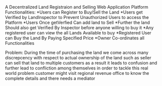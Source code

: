 A Decentralized Land Registraion and Selling Web Application Platform Functionalities: *Users can Register to Buy/Sell the Land *Users get Verified by LandInspector to Prevent Unauthorized Users to access the Platform *Users Once getVerfied Can add land to Sell *Further the land Should also get Verified By Inspector before anyone willing to buy it *Any registered user can view the all Lands Available to buy *Registered User can Buy the Land By Paying Specified Price *Owner Co-ordinates all Functionalities

Problem: During the time of purchasing the land we come across many discrepcency with respect to actual ownership of the land such as seller can sell that land to multiple customers as a result it leads to confusion and further lead to confliction among themselves in order to tackle this real world problem customer might visit regional revenue office to know the complete details and there needs a mediator
